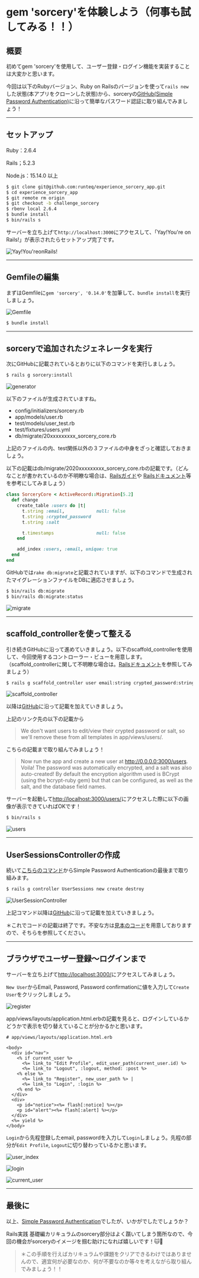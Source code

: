 # gem 'sorcery'を体験しよう（何事も試してみる！！）

## 概要

初めてgem 'sorcery'を使用して、ユーザー登録・ログイン機能を実装することは大変かと思います。


今回は以下のRubyバージョン、Ruby on Railsのバージョンを使って`rails new`した状態(本アプリをクローンした状態)から、sorceryの[GitHub(Simple Password Authentication)](https://github.com/Sorcery/sorcery/wiki/Simple-Password-Authentication)に沿って簡単なパスワード認証に取り組んでみましょう！

---

## セットアップ

Ruby：2.6.4

Rails；5.2.3

Node.js：15.14.0 以上

```bash
$ git clone git@github.com:runteq/experience_sorcery_app.git
$ cd experience_sorcery_app
$ git remote rm origin
$ git checkout -b challenge_sorcery
$ rbenv local 2.6.4
$ bundle install
$ bin/rails s
```

サーバーを立ち上げて`http://localhost:3000`にアクセスして、「Yay!You're on Rails!」が表示されたらセットアップ完了です。

![Yay!You'reonRails!](./public/images/yay.jpg)

---

## Gemfileの編集

まずはGemfileに`gem 'sorcery', '0.14.0'`を加筆して、`bundle install`を実行しましょう。

![Gemfile](./public/images/gemfile.jpg)

```bash
$ bundle install
```

---

## sorceryで追加されたジェネレータを実行

次にGitHubに記載されているとおりに以下のコマンドを実行しましょう。

```bash
$ rails g sorcery:install
```

![generator](./public/images/generator.jpg)

以下のファイルが生成されていますね。

- config/initializers/sorcery.rb
- app/models/user.rb
- test/models/user_test.rb
- test/fixtures/users.yml
- db/migrate/20xxxxxxxxx_sorcery_core.rb

上記のファイルの内、test関係以外の３ファイルの中身をざっと確認しておきましょう。

以下の記載はdb/migrate/2020xxxxxxxxx_sorcery_core.rbの記載です。（どんなことが書かれているのか不明瞭な場合は、[Railsガイド](https://railsguides.jp/active_record_migrations.html)や [Railsドキュメント](https://railsdoc.com/migration)等を参考にしてみましょう）

```ruby
class SorceryCore < ActiveRecord::Migration[5.2]
  def change
    create_table :users do |t|
      t.string :email,            null: false
      t.string :crypted_password
      t.string :salt

      t.timestamps                null: false
    end

    add_index :users, :email, unique: true
  end
end
```

GitHubでは`rake db:migrate`と記載されていますが、以下のコマンドで生成されたマイグレーションファイルをDBに適応させましょう。

```bash
$ bin/rails db:migrate
$ bin/rails db:migrate:status
```

![migrate](./public/images/migrate.jpg)

---

## scaffold_controllerを使って整える

引き続きGitHubに沿って進めていきましょう。以下のscaffold_controllerを使用して、今回使用するコントローラー・ビューを用意します。（scaffold_controllerに関して不明瞭な場合は。[Railsドキュメント](https://railsdoc.com/page/rails_scaffold_controller)を参照してみましょう）

```bash
$ rails g scaffold_controller user email:string crypted_password:string salt:string
```

![scaffold_controller](./public/images/scaffold_controller.jpg)

以降は[GitHub](https://github.com/Sorcery/sorcery/wiki/Simple-Password-Authentication#:~:text=rails%20g%20scaffold_controller%20user%20email%3Astring%20crypted_password%3Astring%20salt%3Astring)に沿って記載を加えていきましょう。

上記のリンク先の以下の記載から
>We don't want users to edit/view their crypted password or salt, so we'll remove these from all templates in app/views/users/.

こちらの記載まで取り組んでみましょう！
>Now run the app and create a new user at http://0.0.0.0:3000/users. Voila! The password was automatically encrypted, and a salt was also auto-created! By default the encryption algorithm used is BCrypt (using the bcrypt-ruby gem) but that can be configured, as well as the salt, and the database field names.

サーバーを起動して[http://localhost:3000/users/](http://localhost:3000/users/)にアクセスした際に以下の画像が表示できていればOKです！

```bash
$ bin/rails s
```

![users](./public/images/users.jpg)

---

## UserSessionsControllerの作成

続いて[こちらのコマンド](https://github.com/Sorcery/sorcery/wiki/Simple-Password-Authentication#:~:text=rails%20g%20controller%20UserSessions%20new%20create%20destroy)からSimple Password Authenticationの最後まで取り組みます。

```bash
$ rails g controller UserSessions new create destroy
```

![UserSessionController](./public/images/user_session_controller.jpg)

上記コマンド以降は[GitHub](https://github.com/Sorcery/sorcery/wiki/Simple-Password-Authentication#:~:text=Make%20it%20look%20like%20this%3A)に沿って記載を加えていきましょう。


＊これでコードの記載は終了です。不安な方は[見本のコード](https://github.com/Tsuchiya2/experience_sorcery_app/pull/1/files)を用意しておりますので、そちらを参照してください。

---

## ブラウザでユーザー登録〜ログインまで

サーバーを立ち上げて[http://localhost:3000/](http://localhost:3000/)にアクセスしてみましょう。


`New User`からEmail, Password, Password confirmationに値を入力して`Create User`をクリックしましょう。

![register](./public/images/register.jpg)

app/views/layouts/application.html.erbの記載を見ると、ログインしているかどうかで表示を切り替えていることが分かるかと思います。

```erb
# app/views/layouts/application.html.erb

<body>
  <div id="nav">
    <% if current_user %>
      <%= link_to "Edit Profile", edit_user_path(current_user.id) %>
      <%= link_to "Logout", :logout, method: :post %>
    <% else %>
      <%= link_to "Register", new_user_path %> |
      <%= link_to "Login", :login %>
    <% end %>
  </div>
  <div>
    <p id="notice"><%= flash[:notice] %></p>
    <p id="alert"><%= flash[:alert] %></p>
  </div>
  <%= yield %>
</body>
```

`Login`から先程登録したemail, passwordを入力して`Login`しましょう。先程の部分が`Edit Profile`, `Logout`に切り替わっているかと思います。

![user_index](./public/images/user_index.jpg)

![login](./public/images/login.jpg)

![current_user](./public/images/current_user.jpg)

---

## 最後に

以上、[Simple Password Authentication](https://github.com/Sorcery/sorcery/wiki/Simple-Password-Authentication)でしたが、いかがでしたでしょうか？

Rails実践 基礎編カリキュラムのsorcery部分はよく躓いてしまう箇所なので、今回の機会がsorceryのイメージを掴む助けになれば嬉しいです！🐱🐾

>＊この手順を行えばカリキュラムや課題をクリアできるわけではありませんので、適宜何が必要なのか、何が不要なのか等々を考えながら取り組んでみましょう！！
